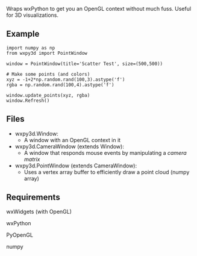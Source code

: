 Wraps wxPython to get you an OpenGL context without much fuss. Useful for 3D visualizations.

Example
-------
    import numpy as np
    from wxpy3d import PointWindow

    window = PointWindow(title='Scatter Test', size=(500,500))

    # Make some points (and colors)
    xyz = -1+2*np.random.rand(100,3).astype('f')
    rgba = np.random.rand(100,4).astype('f')

    window.update_points(xyz, rgba)
    window.Refresh()

    
Files
-----
- wxpy3d.Window: 
   - A window with an OpenGL context in it
- wxpy3d.CameraWindow (extends Window): 
   - A window that responds mouse events by manipulating a *camera matrix*
- wxpy3d.PointWindow (extends CameraWindow): 
   - Uses a vertex array buffer to efficiently draw a point cloud (numpy array)


Requirements
------------
wxWidgets (with OpenGL)

wxPython

PyOpenGL

numpy